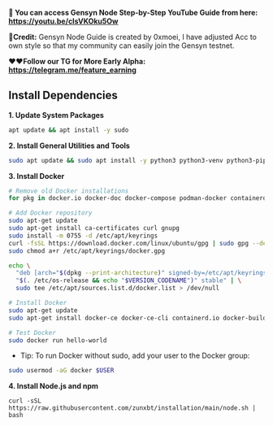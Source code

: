 **🔹 You can access Gensyn Node Step-by-Step YouTube Guide from here: https://youtu.be/cIsVKOku5Ow**

**🚀Credit:** Gensyn Node Guide is created by 0xmoei, I have adjusted Acc to own style so that my community can easily join the Gensyn testnet.

**❤️❤️Follow our TG for More Early Alpha: https://telegram.me/feature_earning**

## Install Dependencies
**1. Update System Packages**
```bash
apt update && apt install -y sudo
```
**2. Install General Utilities and Tools**
```bash
sudo apt update && sudo apt install -y python3 python3-venv python3-pip curl wget screen git lsof nano unzip
```

**3. Install Docker**
```bash
# Remove old Docker installations
for pkg in docker.io docker-doc docker-compose podman-docker containerd runc; do sudo apt-get remove $pkg; done

# Add Docker repository
sudo apt-get update
sudo apt-get install ca-certificates curl gnupg
sudo install -m 0755 -d /etc/apt/keyrings
curl -fsSL https://download.docker.com/linux/ubuntu/gpg | sudo gpg --dearmor -o /etc/apt/keyrings/docker.gpg
sudo chmod a+r /etc/apt/keyrings/docker.gpg

echo \
  "deb [arch="$(dpkg --print-architecture)" signed-by=/etc/apt/keyrings/docker.gpg] https://download.docker.com/linux/ubuntu \
  "$(. /etc/os-release && echo "$VERSION_CODENAME")" stable" | \
  sudo tee /etc/apt/sources.list.d/docker.list > /dev/null

# Install Docker
sudo apt-get update
sudo apt-get install docker-ce docker-ce-cli containerd.io docker-buildx-plugin docker-compose-plugin

# Test Docker
sudo docker run hello-world
```
* Tip: To run Docker without sudo, add your user to the Docker group:
```bash
sudo usermod -aG docker $USER
```
**4. Install Node.js and npm**
```console
curl -sSL https://raw.githubusercontent.com/zunxbt/installation/main/node.sh | bash
```



